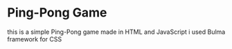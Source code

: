 # Ping-Pong Game
this is a simple Ping-Pong game made in HTML and JavaScript 
i used Bulma framework for CSS
